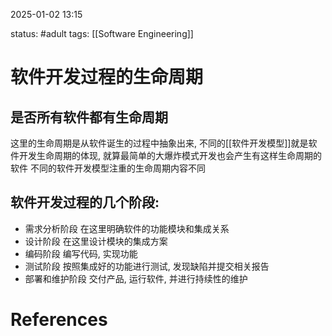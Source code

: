 2025-01-02    13:15

status: #adult 
tags: [[Software Engineering]]


# 软件开发过程的生命周期

## 是否所有软件都有生命周期
这里的生命周期是从软件诞生的过程中抽象出来, 不同的[[软件开发模型]]就是软件开发生命周期的体现, 就算最简单的大爆炸模式开发也会产生有这样生命周期的软件
不同的软件开发模型注重的生命周期内容不同

## 软件开发过程的几个阶段: 

- 需求分析阶段
	在这里明确软件的功能模块和集成关系
- 设计阶段
	在这里设计模块的集成方案
- 编码阶段
	编写代码, 实现功能
- 测试阶段
	按照集成好的功能进行测试, 发现缺陷并提交相关报告
- 部署和维护阶段
	交付产品, 运行软件, 并进行持续性的维护


# References
